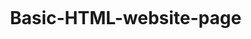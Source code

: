 # Basic-HTML-website-page
<!DOCTYPE html>
<html lang="en">
<head>
    <meta charset="UTF-8">
    <meta http-equiv="X-UA-Compatible" content="IE=edge">
    <meta name="viewport" content="width=device-width, initial-scale=1.0">
    <title>1st HTML & CSS project</title>
    <style>
        *{
            margin:10;
            padding:10;
        }
        div{
            background-position: right;
        }
        body{
            background-image: url("https://imgs.search.brave.com/OD-M-fmTNdbEF54nHCUesZVVNBJT1eiO-Yo3AmugvXg/rs:fit:1200:1200:1/g:ce/aHR0cHM6Ly9zdGF0/aWMudmVjdGVlenku/Y29tL3N5c3RlbS9y/ZXNvdXJjZXMvcHJl/dmlld3MvMDAwLzY2/NS80OTQvb3JpZ2lu/YWwvZnV0dXJpc3Rp/Yy1saWdodGluZy1l/ZmZlY3Qtb24tcmVk/LWNvbG9yLXRvbmUt/YmFja2dyb3VuZC12/ZWN0b3IuanBn");
            background-size: 3000px;
            background-repeat:no-repeat;
            
        }
        .menu
        {
            display: inline;
            height: 10pxl;
            background-position-x: center; */
            background-color: rgb(87, 119, 119);
           
        }
        .red{
            border: 5px solid black;
            width: fit-content;
        }
        .user
        {
            position: absolute;
            right: 500px;
            width: 300px;
            border: 3px solid #4221ad;
            padding: 40px;
        
        }
        #radio {
            accent-color: #13d83e;
        }
        
    </style>
</head>
<body>
    <header>
        DEMO LOGIN PAGE....
    </header>
    <main>
        <div class="menu">
            <ul type="circle">
            <li>HOME</li>
            <li>ABOUT</li>
            <li>CONTACT US</li>
        </div>
    <div class="user">
        <form>
            <h4>SIGN UP FOR DEMO</h4>
            Name : <input type="text" name="user_name" size="10" value="e.g. meher21" maxlength="10"><br>
            <br>
            last name : <input type="text" name="user_name" size="10" value="e.g. xyz" maxlength="10"><br>
            <br>
            email ID : <input type="text" name="user_pass" ><br>
            <br>
            Password : <input type="password" name="user_pass" ><br>
            <br>
            Contact number : <input type="number" name="user_pass" size="10"><br>
            <h5>Meals :
                <input type="checkbox" name="c_male" checked> yes
                <input type="checkbox" name="c_female"> no
            </h5>
            <input type="radio" name="r_gender"> Male
                <input type="radio" name="r_gender"> Female
                <input type="radio" name="r_gender" checked> infant
                <br><br>
            Address proof:
            <br>
            <input type="file">
            <br><br>
            <!-- <input type="Sign up" name="b_Sign up" value="Sign up"/><br> -->
            <input type="button" onclick="alert('Sign up')" name="b_alert" value="Sign up"/><br>
            <br>
            <div class="red">
                <textarea name="explain" id="explain" cols="30" rows="10">"give us feedback"</textarea>
            </div>
            <!-- <textarea name="explain" id="explain" cols="30" rows="10">"give us feedback"</textarea>
        </div>
    </main> 
</body
</html>

